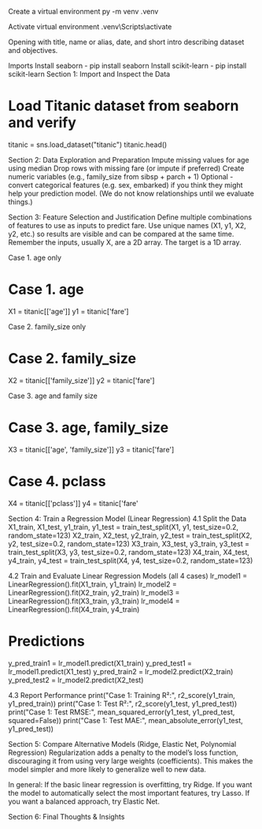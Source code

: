 Create a virtual environment
py -m venv .venv

Activate virtual environment
.venv\Scripts\activate

Opening with title, name or alias, date, and short intro describing dataset and objectives. 

Imports
Install seaborn - pip install seaborn
Install scikit-learn - pip install scikit-learn
Section 1: Import and Inspect the Data
# Load Titanic dataset from seaborn and verify
titanic = sns.load_dataset("titanic")
titanic.head()

Section 2: Data Exploration and Preparation
Impute missing values for age using median
Drop rows with missing fare (or impute if preferred)
Create numeric variables (e.g., family_size from sibsp + parch + 1)
Optional - convert categorical features (e.g. sex, embarked) if you think they might help your prediction model. (We do not know relationships until we evaluate things.)

Section 3: Feature Selection and Justification
Define multiple combinations of features to use as inputs to predict fare.
Use unique names (X1, y1, X2, y2, etc.) so results are visible and can be compared at the same time. 
Remember the inputs, usually X, are a 2D array. The target is a 1D array. 

Case 1. age only

# Case 1. age
X1 = titanic[['age']]
y1 = titanic['fare']
 

Case 2. family_size only

# Case 2. family_size
X2 = titanic[['family_size']]
y2 = titanic['fare']

Case 3. age and family size

# Case 3. age, family_size
X3 = titanic[['age', 'family_size']]
y3 = titanic['fare']

# Case 4. pclass
X4 = titanic[['pclass']]
y4 = titanic['fare'

Section 4: Train a Regression Model (Linear Regression)
4.1 Split the Data
X1_train, X1_test, y1_train, y1_test = train_test_split(X1, y1, test_size=0.2, random_state=123)
X2_train, X2_test, y2_train, y2_test = train_test_split(X2, y2, test_size=0.2, random_state=123)
X3_train, X3_test, y3_train, y3_test = train_test_split(X3, y3, test_size=0.2, random_state=123)
X4_train, X4_test, y4_train, y4_test = train_test_split(X4, y4, test_size=0.2, random_state=123)
 
4.2 Train and Evaluate Linear Regression Models (all 4 cases)
lr_model1 = LinearRegression().fit(X1_train, y1_train)
lr_model2 = LinearRegression().fit(X2_train, y2_train)
lr_model3 = LinearRegression().fit(X3_train, y3_train)
lr_model4 = LinearRegression().fit(X4_train, y4_train)

# Predictions
y_pred_train1 = lr_model1.predict(X1_train)
y_pred_test1 = lr_model1.predict(X1_test)
y_pred_train2 = lr_model2.predict(X2_train)
y_pred_test2 = lr_model2.predict(X2_test)

4.3 Report Performance
print("Case 1: Training R²:", r2_score(y1_train, y1_pred_train))
print("Case 1: Test R²:", r2_score(y1_test, y1_pred_test))
print("Case 1: Test RMSE:", mean_squared_error(y1_test, y1_pred_test, squared=False))
print("Case 1: Test MAE:", mean_absolute_error(y1_test, y1_pred_test))

Section 5: Compare Alternative Models (Ridge, Elastic Net, Polynomial Regression)
Regularization adds a penalty to the model’s loss function, discouraging it from using very large weights (coefficients). This makes the model simpler and more likely to generalize well to new data.

In general: 
If the basic linear regression is overfitting, try Ridge.
If you want the model to automatically select the most important features, try Lasso.
If you want a balanced approach, try Elastic Net.

Section 6: Final Thoughts & Insights